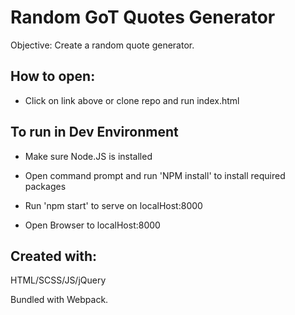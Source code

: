 # Random GoT Quotes Generator

Objective: Create a random quote generator.

## How to open:

* Click on link above or clone repo and run index.html

## To run in Dev Environment

* Make sure Node.JS is installed

* Open command prompt and run 'NPM install' to install required packages

* Run 'npm start' to serve on localHost:8000

* Open Browser to localHost:8000

## Created with:

HTML/SCSS/JS/jQuery

Bundled with Webpack.

